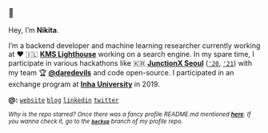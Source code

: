 ### 👋

Hey, I’m **Nikita**.

I’m a backend developer and machine learning researcher currently working at ♥ 🇮🇱 **[KMS Lighthouse](https://www.kmslh.com/)** working on a search engine. In my spare time, I participate in various hackathons like 🇰🇷 **[JunctionX Seoul](https://www.facebook.com/junctionxseoul)** ([`'20`](https://xtenzq.github.io/img/junction2020.jpg), [`'21`](https://xtenzq.github.io/img/junction2021.jpg)) with my team 🏆 **[@daredevils](https://github.com/daredevils-team)** and code open-source. I participated in an exchange program at [**Inha University**](http://eng.inha.ac.kr/) in 2019.

**@:** [`website`](http://xtenzq.github.io/) [`blog`](http://xtenzq.github.io/blog) [`linkedin`](https://www.linkedin.com/in/xtenzq/) [`twitter`](https://twitter.com/xtenzQ)

<sub>_Why is the repo starred? Once there was a fancy profile README.md mentioned **[here](https://github.com/abhisheknaiidu/awesome-github-profile-readme)**. If you wanna check it, go to the **[`backup`](https://github.com/xtenzQ/xtenzQ/tree/backup)** branch of my profile repo._</sub>

